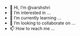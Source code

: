 - 👋 Hi, I’m @varshshri
- 👀 I’m interested in ...
- 🌱 I’m currently learning ...
- 💞️ I’m looking to collaborate on ...
- 📫 How to reach me ...

<!---
varshshri/varshshri is a ✨ special ✨ repository because its `README.md` (this file) appears on your GitHub profile.
You can click the Preview link to take a look at your changes.
--->
